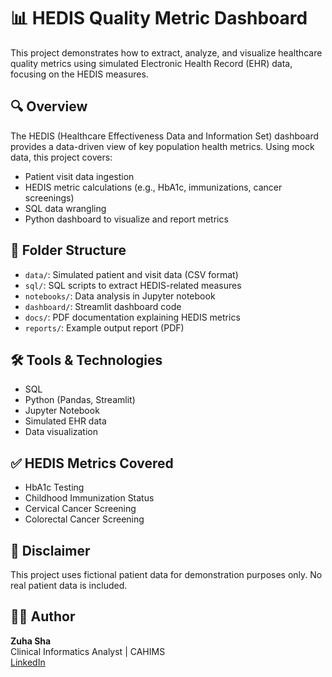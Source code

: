 # 📊 HEDIS Quality Metric Dashboard

This project demonstrates how to extract, analyze, and visualize healthcare quality metrics using simulated Electronic Health Record (EHR) data, focusing on the HEDIS measures.

## 🔍 Overview

The HEDIS (Healthcare Effectiveness Data and Information Set) dashboard provides a data-driven view of key population health metrics. Using mock data, this project covers:

- Patient visit data ingestion
- HEDIS metric calculations (e.g., HbA1c, immunizations, cancer screenings)
- SQL data wrangling
- Python dashboard to visualize and report metrics

## 📁 Folder Structure

- `data/`: Simulated patient and visit data (CSV format)
- `sql/`: SQL scripts to extract HEDIS-related measures
- `notebooks/`: Data analysis in Jupyter notebook
- `dashboard/`: Streamlit dashboard code
- `docs/`: PDF documentation explaining HEDIS metrics
- `reports/`: Example output report (PDF)

## 🛠️ Tools & Technologies

- SQL
- Python (Pandas, Streamlit)
- Jupyter Notebook
- Simulated EHR data
- Data visualization

## ✅ HEDIS Metrics Covered

- HbA1c Testing
- Childhood Immunization Status
- Cervical Cancer Screening
- Colorectal Cancer Screening

## 🚫 Disclaimer

This project uses fictional patient data for demonstration purposes only. No real patient data is included.

## 👩‍⚕️ Author

**Zuha Sha**  
Clinical Informatics Analyst | CAHIMS  
[LinkedIn](https://www.linkedin.com/in/zuha-sha-mshi-cahims-502208208)
